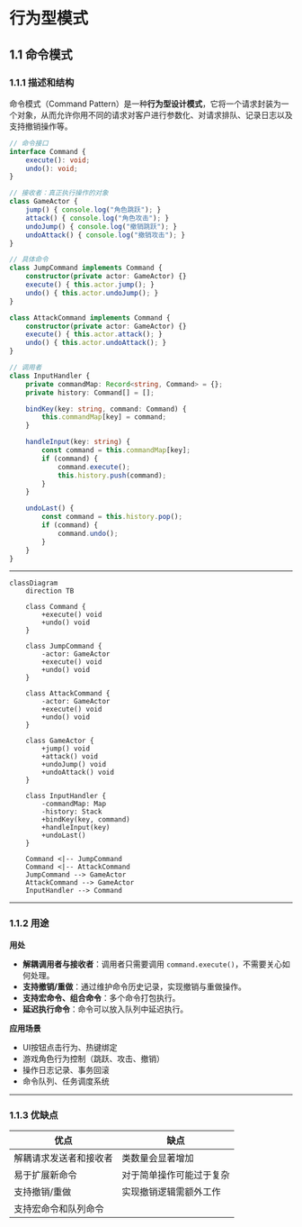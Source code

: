 # 行为型模式

## 1.1 命令模式

### 1.1.1 描述和结构

 命令模式（Command Pattern）是一种**行为型设计模式**，它将一个请求封装为一个对象，从而允许你用不同的请求对客户进行参数化、对请求排队、记录日志以及支持撤销操作等。

```ts
// 命令接口
interface Command {
    execute(): void;
    undo(): void;
}

// 接收者：真正执行操作的对象
class GameActor {
    jump() { console.log("角色跳跃"); }
    attack() { console.log("角色攻击"); }
    undoJump() { console.log("撤销跳跃"); }
    undoAttack() { console.log("撤销攻击"); }
}

// 具体命令
class JumpCommand implements Command {
    constructor(private actor: GameActor) {}
    execute() { this.actor.jump(); }
    undo() { this.actor.undoJump(); }
}

class AttackCommand implements Command {
    constructor(private actor: GameActor) {}
    execute() { this.actor.attack(); }
    undo() { this.actor.undoAttack(); }
}

// 调用者
class InputHandler {
    private commandMap: Record<string, Command> = {};
    private history: Command[] = [];

    bindKey(key: string, command: Command) {
        this.commandMap[key] = command;
    }

    handleInput(key: string) {
        const command = this.commandMap[key];
        if (command) {
            command.execute();
            this.history.push(command);
        }
    }

    undoLast() {
        const command = this.history.pop();
        if (command) {
            command.undo();
        }
    }
}

```

---



```mermaid
classDiagram
    direction TB

    class Command {
        +execute() void
        +undo() void
    }

    class JumpCommand {
        -actor: GameActor
        +execute() void
        +undo() void
    }

    class AttackCommand {
        -actor: GameActor
        +execute() void
        +undo() void
    }

    class GameActor {
        +jump() void
        +attack() void
        +undoJump() void
        +undoAttack() void
    }

    class InputHandler {
        -commandMap: Map
        -history: Stack
        +bindKey(key, command)
        +handleInput(key)
        +undoLast()
    }

    Command <|-- JumpCommand
    Command <|-- AttackCommand
    JumpCommand --> GameActor
    AttackCommand --> GameActor
    InputHandler --> Command

```

---

### 1.1.2 用途

**用处**

- **解耦调用者与接收者**：调用者只需要调用 `command.execute()`，不需要关心如何处理。
- **支持撤销/重做**：通过维护命令历史记录，实现撤销与重做操作。
- **支持宏命令、组合命令**：多个命令打包执行。
- **延迟执行命令**：命令可以放入队列中延迟执行。

**应用场景**

- UI按钮点击行为、热键绑定
- 游戏角色行为控制（跳跃、攻击、撤销）
- 操作日志记录、事务回滚
- 命令队列、任务调度系统

---

### 1.1.3 优缺点

| 优点                   | 缺点                     |
| ---------------------- | ------------------------ |
| 解耦请求发送者和接收者 | 类数量会显著增加         |
| 易于扩展新命令         | 对于简单操作可能过于复杂 |
| 支持撤销/重做          | 实现撤销逻辑需额外工作   |
| 支持宏命令和队列命令   |                          |